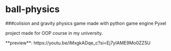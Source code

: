 # ball-physics
###colision and gravity physics game made with python game engine Pyxel

<p>project made for OOP course in my university.</p>

<p>**preview**: https://youtu.be/iMxgkADqe_c?si=Ej7yIAME9Mo0ZZ5U</p>
